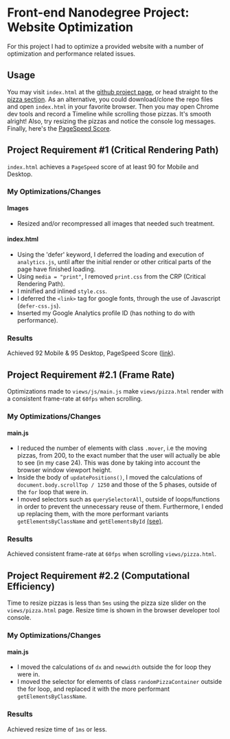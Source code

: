 # Front-end Nanodegree Project: Website Optimization

For this project I had to optimize a provided website with a number of
optimization and performance related issues.

## Usage

You may visit `index.html` at the
[github project page](http://www.nikosath.space/frontend-nanodegree-mobile-portfolio/),
or head straight to the [pizza section](http://www.nikosath.space/frontend-nanodegree-mobile-portfolio/views/pizza.html).
As an alternative, you could download/clone the repo files and open
`index.html` in your favorite browser. Then you may open Chrome dev tools and
record a Timeline while scrolling those pizzas. It's smooth alright!
Also, try resizing the pizzas and notice the console log messages.
Finally, here's the [PageSpeed Score](https://developers.google.com/speed/pagespeed/insights/?url=http%3A%2F%2Fwww.nikosath.space%2Ffrontend-nanodegree-mobile-portfolio%2F&tab=desktop).
## Project Requirement \#1 (Critical Rendering Path)
`index.html` achieves a `PageSpeed` score of at least 90 for Mobile and Desktop.

### My Optimizations/Changes

#### Images

* Resized and/or recompressed all images that needed such treatment.

#### index.html

* Using the 'defer' keyword, I deferred the loading and execution of
`analytics.js`, until after the initial render or other critical parts of the
page have finished loading.
* Using `media = "print"`, I removed `print.css` from the CRP (Critical
  Rendering Path).
* I minified and inlined `style.css`.
* I deferred the `<link>` tag for google fonts, through the use of Javascript
(`defer-css.js`).
* Inserted my Google Analytics profile ID (has nothing to do with performance).

### Results
Achieved 92 Mobile & 95 Desktop, PageSpeed Score ([link](https://developers.google.com/speed/pagespeed/insights/?url=http%3A%2F%2Fwww.nikosath.space%2Ffrontend-nanodegree-mobile-portfolio%2F&tab=desktop)).

## Project Requirement #2.1 (Frame Rate)

Optimizations made to `views/js/main.js` make `views/pizza.html` render with a
consistent frame-rate at `60fps` when scrolling.

### My Optimizations/Changes

#### main.js

* I reduced the number of elements with class `.mover`, i.e the moving pizzas,
from 200, to the exact number that the user will actually be able to see
(in my case 24). This was done by taking into account the browser window
viewport height.
* Inside the body of `updatePositions()`, I moved the calculations of
`document.body.scrollTop / 1250` and those of the 5 phases, outside of the
`for` loop that were in.
* I moved selectors such as `querySelectorAll`, outside of loops/functions in
order to prevent the unnecessary reuse of them. Furthermore, I ended up
replacing them, with the more performant variants `getElementsByClassName`
and `getElementsById` [(see)](https://jsperf.com/getelementbyid-vs-queryselector/25).

### Results
Achieved consistent frame-rate at `60fps` when scrolling `views/pizza.html`.

## Project Requirement #2.2 (Computational Efficiency)

Time to resize pizzas is less than `5ms` using the pizza size slider on the
`views/pizza.html` page. Resize time is shown in the browser developer tool console.

### My Optimizations/Changes

#### main.js

* I moved the calculations of `dx` and `newwidth` outside the for loop they were in.
* I moved the selector for elements of class `randomPizzaContainer` outside the
for loop, and replaced it with the more performant `getElementsByClassName`.

### Results
Achieved resize time of `1ms` or less.
